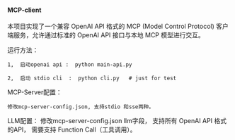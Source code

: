 #### MCP-client
本项目实现了一个兼容 OpenAI API 格式的 MCP (Model Control Protocol) 客户端服务，允许通过标准的 OpenAI API 接口与本地 MCP 模型进行交互。


运行方法：

    1,  启动openai api :  python main-api.py

    2,  启动 stdio cli  :  python cli.py   # just for test


MCP-Server配置：

    修改mcp-server-config.json, 支持stdio 和sse两种。

LLM配置：
    修改mcp-server-config.json  llm字段， 支持所有 OpenAI API 格式的API， 需要支持 Function Call（工具调用）。